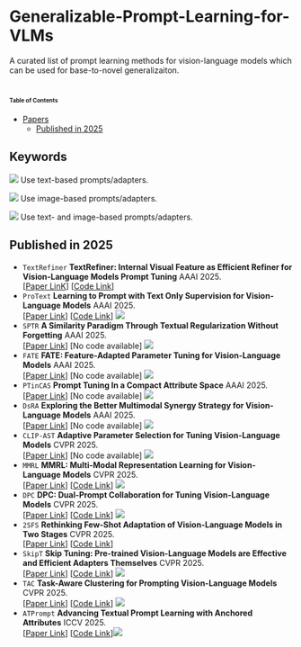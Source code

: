 # Generalizable-Prompt-Learning-for-VLMs
A curated list of prompt learning methods for vision-language models which can be used for base-to-novel generalizaiton.

# <div style="font-size: 10px;">Table of Contents</div>

- [Papers](#papers)
    - [Published in 2025](#Published-in-2025)

## Keywords
![](https://img.shields.io/badge/Text-green) Use text-based prompts/adapters.

![](https://img.shields.io/badge/Image-orange) Use image-based prompts/adapters.

![](https://img.shields.io/badge/Image--Text-blue) Use text- and image-based prompts/adapters.

## Published in 2025
- `TextRefiner` **TextRefiner: Internal Visual Feature as Efficient Refiner for Vision-Language Models Prompt Tuning**    AAAI 2025.     
[[Paper LinK](https://arxiv.org/abs/2412.08176)] [[Code Link](https://github.com/xjjxmu/TextRefiner)] 
- `ProText` **Learning to Prompt with Text Only Supervision for Vision-Language Models**    AAAI 2025.  
[[Paper Link](https://arxiv.org/abs/2401.02418)] [[Code Link](https://github.com/muzairkhattak/ProText)] ![](https://img.shields.io/badge/Text-green)
- `SPTR` **A Similarity Paradigm Through Textual Regularization Without Forgetting**    AAAI 2025.  
[[Paper Link](https://arxiv.org/abs/2502.14376)] [No code available] ![](https://img.shields.io/badge/Image--Text-blue)
- `FATE` **FATE: Feature-Adapted Parameter Tuning for Vision-Language Models**    AAAI 2025.  
[[Paper Link](https://ojs.aaai.org/index.php/AAAI/article/view/32975)] [No code available] ![](https://img.shields.io/badge/Text-green)
- `PTinCAS` **Prompt Tuning In a Compact Attribute Space**    AAAI 2025.  
[[Paper Link](https://ojs.aaai.org/index.php/AAAI/article/view/32365)] [No code available] ![](https://img.shields.io/badge/Text-green)
- `DsRA` **Exploring the Better Multimodal Synergy Strategy for Vision-Language Models**    AAAI 2025.  
[[Paper Link](https://ojs.aaai.org/index.php/AAAI/article/view/34372)] [No code available] ![](https://img.shields.io/badge/Image--Text-blue)
- `CLIP-AST` **Adaptive Parameter Selection for Tuning Vision-Language Models**    CVPR 2025.  
[[Paper Link](https://openaccess.thecvf.com/content/CVPR2025/papers/Zhang_Adaptive_Parameter_Selection_for_Tuning_Vision-Language_Models_CVPR_2025_paper.pdf)] [No code available] ![](https://img.shields.io/badge/Image--Text-blue)
- `MMRL` **MMRL: Multi-Modal Representation Learning for Vision-Language Models**    CVPR 2025.  
[[Paper Link](https://arxiv.org/abs/2503.08497)] [[Code Link](https://github.com/yunncheng/MMRL)] ![](https://img.shields.io/badge/Image--Text-blue)
- `DPC` **DPC: Dual-Prompt Collaboration for Tuning Vision-Language Models**    CVPR 2025.   
[[Paper Link](https://arxiv.org/abs/2503.13443)] [[Code Link](https://github.com/JREion/DPC)] ![](https://img.shields.io/badge/Text-green)   
- `2SFS` **Rethinking Few-Shot Adaptation of Vision-Language Models in Two Stages**    CVPR 2025.   
[[Paper Link](https://arxiv.org/abs/2503.11609)] [[Code Link](https://github.com/FarinaMatteo/rethinking_fewshot_vlms)]   
- `SkipT` **Skip Tuning: Pre-trained Vision-Language Models are Effective and Efficient Adapters Themselves**    CVPR 2025.    
[[Paper Link](https://arxiv.org/abs/2412.01256)] [[Code Link](https://github.com/qunovo/NLPrompt)] ![](https://img.shields.io/badge/Text-green)   
- `TAC` **Task-Aware Clustering for Prompting Vision-Language Models**    CVPR 2025.   
[[Paper Link](https://openaccess.thecvf.com/content/CVPR2025/papers/Hao_Task-Aware_Clustering_for_Prompting_Vision-Language_Models_CVPR_2025_paper.pdf)] [[Code Link](https://github.com/FushengHao/TAC)] ![](https://img.shields.io/badge/Image--Text-blue)     
- `ATPrompt` **Advancing Textual Prompt Learning with Anchored Attributes**    ICCV 2025.   
[[Paper Link](https://arxiv.org/abs/2412.09442)] [[Code Link](https://github.com/zhengli97/ATPrompt)]![](https://img.shields.io/badge/Text-green)  
